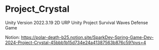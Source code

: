# Project_Crystal
Unity Version 2022.3.19
2D URP Unity Project Survival Waves Defense Game

Notion: https://polar-death-b25.notion.site/SparkDev-Spring-Game-Dev-2024-Project-Crystal-45bbb1b15d734e24a41387563b876c59?pvs=4
